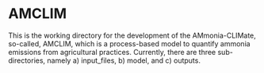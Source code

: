 # AMCLIM
This is the working directory for the development of the AMmonia-CLIMate, so-called, AMCLIM, which is a process-based model to quantify ammonia emissions from agricultural practices.
Currently, there are three sub-directories, namely a) input_files, b) model, and c) outputs.

